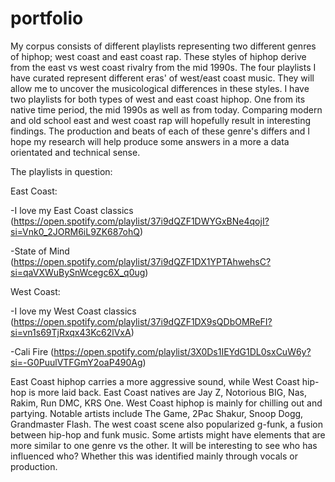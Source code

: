 # portfolio
My corpus consists of different playlists representing two different genres of hiphop; west coast and east coast rap. These styles of hiphop derive from the east vs west coast rivalry from the mid 1990s. The four playlists I have curated represent different eras' of west/east coast music. They will allow me to uncover the musicological differences in these styles. I have two playlists for both types of west and east coast hiphop. One from its native time period, the mid 1990s as well as from today. Comparing modern and old school east and west coast rap will hopefully result in interesting findings. The production and beats of each of these genre's differs and I hope my research will help produce some answers in a more a data orientated and technical sense.

The playlists in question: 

East Coast:

-I love my East Coast classics (https://open.spotify.com/playlist/37i9dQZF1DWYGxBNe4qojI?si=Vnk0_2JORM6iL9ZK687ohQ)

-State of Mind
(https://open.spotify.com/playlist/37i9dQZF1DX1YPTAhwehsC?si=qaVXWuBySnWcegc6X_q0ug)

West Coast:

-I love my West Coast classics
(https://open.spotify.com/playlist/37i9dQZF1DX9sQDbOMReFI?si=vn1s69TjRxqx43Kc62lVxA)

-Cali Fire
(https://open.spotify.com/playlist/3X0Ds1IEYdG1DL0sxCuW6y?si=-G0PuulVTFGmY2oaP490Ag)


East Coast hiphop carries a more aggressive sound, while West Coast hip-hop is more laid back. East Coast natives are Jay Z, Notorious BIG, Nas, Rakim, Run DMC, KRS One. West Coast hiphop is mainly for chilling out and partying. Notable  artists include The Game, 2Pac Shakur, Snoop Dogg, Grandmaster Flash. The west coast scene also popularized g-funk, a fusion between hip-hop and funk music. Some artists might have elements that are more similar to one genre vs the other. It will be interesting to see who has influenced who? Whether this was identified mainly through vocals or production.


